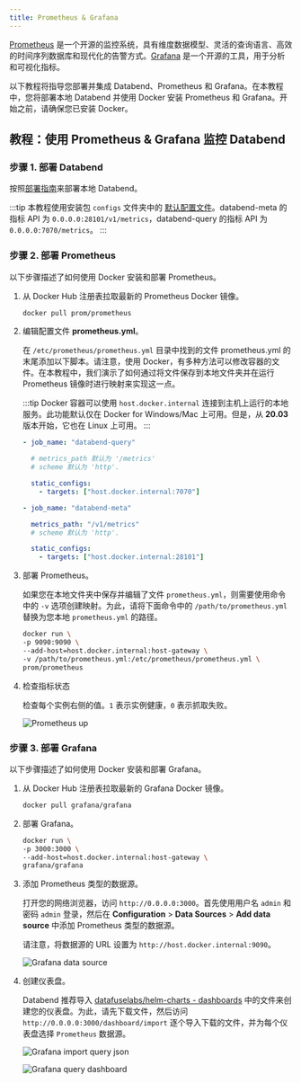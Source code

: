 ```yaml
---
title: Prometheus & Grafana
---
```


[Prometheus](https://prometheus.io/) 是一个开源的监控系统，具有维度数据模型、灵活的查询语言、高效的时间序列数据库和现代化的告警方式。[Grafana](https://grafana.com/grafana) 是一个开源的工具，用于分析和可视化指标。

以下教程将指导您部署并集成 Databend、Prometheus 和 Grafana。在本教程中，您将部署本地 Databend 并使用 Docker 安装 Prometheus 和 Grafana。开始之前，请确保您已安装 Docker。

## 教程：使用 Prometheus & Grafana 监控 Databend

### 步骤 1. 部署 Databend

按照[部署指南](/guides/deploy)来部署本地 Databend。

:::tip
本教程使用安装包 `configs` 文件夹中的 [默认配置文件](https://github.com/datafuselabs/databend/tree/main/scripts/distribution/configs)。databend-meta 的指标 API 为 `0.0.0.0:28101/v1/metrics`，databend-query 的指标 API 为 `0.0.0.0:7070/metrics`。
:::

### 步骤 2. 部署 Prometheus

以下步骤描述了如何使用 Docker 安装和部署 Prometheus。

1. 从 Docker Hub 注册表拉取最新的 Prometheus Docker 镜像。

   ```bash
   docker pull prom/prometheus
   ```

2. 编辑配置文件 **prometheus.yml**。

   在 `/etc/prometheus/prometheus.yml` 目录中找到的文件 prometheus.yml 的末尾添加以下脚本。请注意，使用 Docker，有多种方法可以修改容器的文件。在本教程中，我们演示了如何通过将文件保存到本地文件夹并在运行 Prometheus 镜像时进行映射来实现这一点。

   :::tip
   Docker 容器可以使用 `host.docker.internal` 连接到主机上运行的本地服务。此功能默认仅在 Docker for Windows/Mac 上可用。但是，从 **20.03** 版本开始，它也在 Linux 上可用。
   :::

   ```yaml
   - job_name: "databend-query"

     # metrics_path 默认为 '/metrics'
     # scheme 默认为 'http'.

     static_configs:
       - targets: ["host.docker.internal:7070"]

   - job_name: "databend-meta"

     metrics_path: "/v1/metrics"
     # scheme 默认为 'http'.

     static_configs:
       - targets: ["host.docker.internal:28101"]
   ```

3. 部署 Prometheus。

   如果您在本地文件夹中保存并编辑了文件 `prometheus.yml`，则需要使用命令中的 `-v` 选项创建映射。为此，请将下面命令中的 `/path/to/prometheus.yml` 替换为您本地 `prometheus.yml` 的路径。

   ```bash
   docker run \
   -p 9090:9090 \
   --add-host=host.docker.internal:host-gateway \
   -v /path/to/prometheus.yml:/etc/prometheus/prometheus.yml \
   prom/prometheus
   ```

4. 检查指标状态

   检查每个实例右侧的值。`1` 表示实例健康，`0` 表示抓取失败。

   ![Prometheus up](@site/docs/public/img/tracing/prometheus-up.png)

### 步骤 3. 部署 Grafana

以下步骤描述了如何使用 Docker 安装和部署 Grafana。

1. 从 Docker Hub 注册表拉取最新的 Grafana Docker 镜像。

   ```bash
   docker pull grafana/grafana
   ```

2. 部署 Grafana。

   ```bash
   docker run \
   -p 3000:3000 \
   --add-host=host.docker.internal:host-gateway \
   grafana/grafana
   ```

3. 添加 Prometheus 类型的数据源。

   打开您的网络浏览器，访问 `http://0.0.0.0:3000`。首先使用用户名 `admin` 和密码 `admin` 登录，然后在 **Configuration** > **Data Sources** > **Add data source** 中添加 Prometheus 类型的数据源。

   请注意，将数据源的 URL 设置为 `http://host.docker.internal:9090`。

   ![Grafana data source](@site/docs/public/img/tracing/grafana-datasource.png)

4. 创建仪表盘。

   Databend 推荐导入 [datafuselabs/helm-charts - dashboards](https://github.com/datafuselabs/helm-charts/tree/main/dashboards) 中的文件来创建您的仪表盘。为此，请先下载文件，然后访问 `http://0.0.0.0:3000/dashboard/import` 逐个导入下载的文件，并为每个仪表盘选择 `Prometheus` 数据源。

   ![Grafana import query json](@site/docs/public/img/tracing/grafana-query-json.png)

   ![Grafana query dashboard](@site/docs/public/img/tracing/grafana-query-dashboard.png)